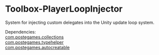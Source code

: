 # Toolbox-PlayerLoopInjector
System for injecting custom delegates into the Unity update loop system.

Dependencies:  
[com.postegames.collections](https://github.com/Slugronaut/Toolbox-Collections)  
[com.postegames.typehelper](https://github.com/Slugronaut/Toolbox-TypeHelper)  
[com.postegames.autocreatable](https://github.com/Slugronaut/Toolbox-AutoCreatable)  

